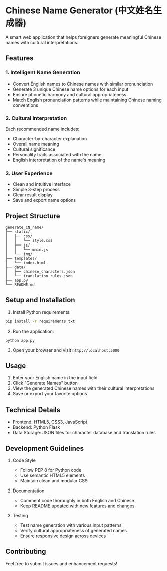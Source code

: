 # Chinese Name Generator (中文姓名生成器)

A smart web application that helps foreigners generate meaningful Chinese names with cultural interpretations.

## Features

### 1. Intelligent Name Generation
- Convert English names to Chinese names with similar pronunciation
- Generate 3 unique Chinese name options for each input
- Ensure phonetic harmony and cultural appropriateness
- Match English pronunciation patterns while maintaining Chinese naming conventions

### 2. Cultural Interpretation
Each recommended name includes:
- Character-by-character explanation
- Overall name meaning
- Cultural significance
- Personality traits associated with the name
- English interpretation of the name's meaning

### 3. User Experience
- Clean and intuitive interface
- Simple 3-step process
- Clear result display
- Save and export name options

## Project Structure

```
generate_CN_name/
├── static/
│   ├── css/
│   │   └── style.css
│   ├── js/
│   │   └── main.js
│   └── img/
├── templates/
│   └── index.html
├── data/
│   ├── chinese_characters.json
│   └── translation_rules.json
├── app.py
└── README.md
```

## Setup and Installation

1. Install Python requirements:
```bash
pip install -r requirements.txt
```

2. Run the application:
```bash
python app.py
```

3. Open your browser and visit `http://localhost:5000`

## Usage

1. Enter your English name in the input field
2. Click "Generate Names" button
3. View the generated Chinese names with their cultural interpretations
4. Save or export your favorite options

## Technical Details

- Frontend: HTML5, CSS3, JavaScript
- Backend: Python Flask
- Data Storage: JSON files for character database and translation rules

## Development Guidelines

1. Code Style
   - Follow PEP 8 for Python code
   - Use semantic HTML5 elements
   - Maintain clean and modular CSS

2. Documentation
   - Comment code thoroughly in both English and Chinese
   - Keep README updated with new features and changes

3. Testing
   - Test name generation with various input patterns
   - Verify cultural appropriateness of generated names
   - Ensure responsive design across devices

## Contributing

Feel free to submit issues and enhancement requests!
